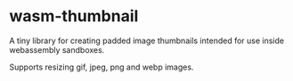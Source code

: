 # wasm-thumbnail

A tiny library for creating padded image thumbnails intended for use inside
webassembly sandboxes.

Supports resizing gif, jpeg, png and webp images.
